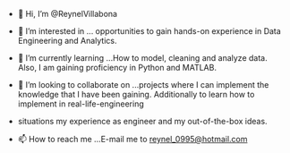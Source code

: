 - 👋 Hi, I’m @ReynelVillabona
- 👀 I’m interested in ... opportunities to gain hands-on experience in Data Engineering and Analytics.

- 🌱 I’m currently learning ...How to model, cleaning and analyze data. Also, I am gaining proficiency in Python and MATLAB.

- 💞️ I’m looking to collaborate on ...projects where I can implement the knowledge that I have been gaining. Additionally to learn how to implement in real-life-engineering 
- situations my experience as engineer and my out-of-the-box ideas.

- 📫 How to reach me ...E-mail me to reynel_0995@hotmail.com

<!---
ReynelVillabona/ReynelVillabona is a ✨ special ✨ repository because its `README.md` (this file) appears on your GitHub profile.
You can click the Preview link to take a look at your changes.
--->
